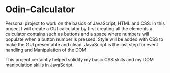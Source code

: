 # Odin-Calculator

Personal project to work on the basics of JavaScript, HTML and CSS. In this project I will create a GUI calculator by first creating all the elements a calculator contains such as buttons and a space where numbers will populate when a button number is pressed. Style will be added with CSS to make the GUI presentable and clean. JavaScript is the last step for event handling and Manipulation of the DOM.

This project certaintly helped solidify my basic CSS skills and my DOM manipulation skills in JavaScript.
